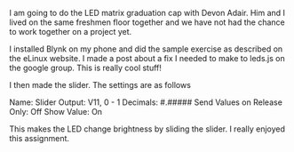 I am going to do the LED matrix graduation cap with Devon Adair. Him and I lived on the same freshmen floor together and we have not had the chance to work together on a project yet.

I installed Blynk on my phone and did the sample exercise as described on the eLinux website. I made a post about a fix I needed to make to leds.js on the google group. This is really cool stuff!

I then made the slider. The settings are as follows

Name: Slider
Output: V11, 0 - 1
Decimals: #.#####
Send Values on Release Only: Off
Show Value: On

This makes the LED change brightness by sliding the slider. I really enjoyed this assignment.
